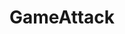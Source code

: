 ---
title: GameAttack
crosslinks:
- roosterteeth
- livven
- GreenLattice
- explainlikeimfive
- funhaus
- CK2GameOfthrones
- IAmA
- Games
---